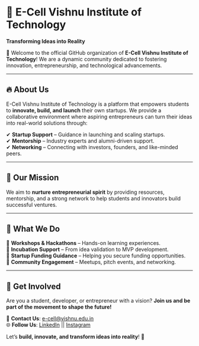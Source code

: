 # 🌟 E-Cell Vishnu Institute of Technology  
**Transforming Ideas into Reality**  

🚀 Welcome to the official GitHub organization of **E-Cell Vishnu Institute of Technology**! We are a dynamic community dedicated to fostering innovation, entrepreneurship, and technological advancements.  

---
## 🔥 About Us  
E-Cell Vishnu Institute of Technology is a platform that empowers students to **innovate, build, and launch** their own startups. We provide a collaborative environment where aspiring entrepreneurs can turn their ideas into real-world solutions through:  

✔ **Startup Support** – Guidance in launching and scaling startups.  
✔ **Mentorship** – Industry experts and alumni-driven support.  
✔ **Networking** – Connecting with investors, founders, and like-minded peers.  

---

## 🚀 Our Mission  
We aim to **nurture entrepreneurial spirit** by providing resources, mentorship, and a strong network to help students and innovators build successful ventures.  

---

## 📌 What We Do  
 🔹 **Workshops & Hackathons** – Hands-on learning experiences.  
 🔹 **Incubation Support** – From idea validation to MVP development.  
 🔹 **Startup Funding Guidance** – Helping you secure funding opportunities.  
 🔹 **Community Engagement** – Meetups, pitch events, and networking.  

---

## 🤝 Get Involved  
Are you a student, developer, or entrepreneur with a vision? **Join us and be part of the movement to shape the future!**  

📧 **Contact Us**: [e-cell@vishnu.edu.in](mailto:e-cell@vishnu.edu.in)  
🌐 **Follow Us**: [LinkedIn](https://www.instagram.com/ecell_vitb/) || [Instagram](https://www.linkedin.com/company/ecellvitb) 

Let’s **build, innovate, and transform ideas into reality**! 🚀  
